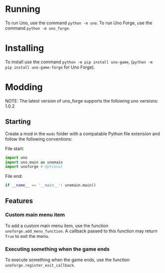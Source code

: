 # Running
To run Uno, use the command `python -m uno`.
To run Uno Forge, use the command `python -m uno_forge`.
# Installing
To install use the command `python -m pip install uno-game`, (`python -m pip install uno-game-forge` for Uno Forge).
# Modding
NOTE: The latest version of uno_forge supports the following uno versions: 1.0.2
## Starting
Create a mod in the `mods` folder with a compatable Python file extension and follow the following conventions:

File start:
``` python
import uno
import uno.main as unomain
import unoforge # Optional
```

File end:
``` python
if __name__ == '__main__': unomain.main()
```
## Features
### Custom main menu item
To add a custom main menu item, use the function `unoforge.add_menu_function`. A callback passed to this function may return `True` to exit the menu.
### Executing something when the game ends
To execute something when the game ends, use the function `unoforge.register_exit_callback`.